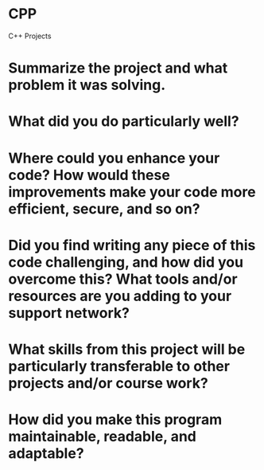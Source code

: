 # CPP
C++ Projects 

# Summarize the project and what problem it was solving.

# What did you do particularly well?

# Where could you enhance your code? How would these improvements make your code more efficient, secure, and so on?

# Did you find writing any piece of this code challenging, and how did you overcome this? What tools and/or resources are you adding to your support network?

# What skills from this project will be particularly transferable to other projects and/or course work?

# How did you make this program maintainable, readable, and adaptable?

